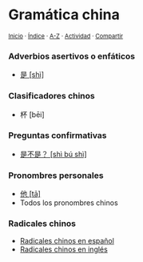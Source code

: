 # Gramática china
<sup>[Inicio](https://github.com/jucardus/jucardus.github.io/repo/blob/main/readme.md) · [Índice](https://github.com/jucardus/jucardus.github.io/repo/blob/main/readme.md#contenido) · [A-Z](https://github.com/jucardus/jucardus.github.io/repo/blob/main/indices/alfabetico.md) · [Actividad](https://github.com/jucardus/jucardus.github.io/repo/blob/main/indices/actividad.md) · [Compartir](https://x.com/intent/tweet?text=Gram%C3%A1tica%20china%2C%20subdividida%20en%20temas%2C%20con%20frases%20de%20ejemplo%20y%20m%C3%A1s.%0A%E2%86%92%20https%3A%2F%2Fgithub.com%2Fjucardus%2Frepo%2Fblob%2Fmain%2Findices%2Fgramatica-china.md%0A%0A%23grmtc_chn_jucardus%20%23indcs_jucardus%0A%40jucardus)</sup>

### Adverbios asertivos o enfáticos

* [是 [shì]](https://github.com/jucardus/jucardus.github.io/repo/blob/main/contenido/25/04/21/26159.md)

### Clasificadores chinos

* 杯 [bēi]

### Preguntas confirmativas

* [是不是？ [shì bú shì]](https://github.com/jucardus/jucardus.github.io/repo/blob/main/contenido/25/04/20/shi4-bu2-shi4.md)

### Pronombres personales

* [他 [tā]](https://github.com/jucardus/jucardus.github.io/repo/blob/main/contenido/25/04/20/20182.md)
* Todos los pronombres chinos

### Radicales chinos

* [Radicales chinos en español](https://github.com/jucardus/jucardus.github.io/repo/blob/main/contenido/25/04/24/radicales-chinos-espanol.md)
* [Radicales chinos en inglés](https://github.com/jucardus/jucardus.github.io/repo/blob/main/contenido/25/04/21/radicales-chinos-ingles.md)
